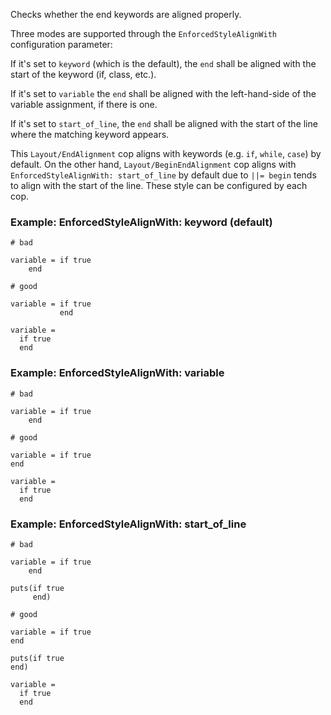 Checks whether the end keywords are aligned properly.

Three modes are supported through the `EnforcedStyleAlignWith`
configuration parameter:

If it's set to `keyword` (which is the default), the `end`
shall be aligned with the start of the keyword (if, class, etc.).

If it's set to `variable` the `end` shall be aligned with the
left-hand-side of the variable assignment, if there is one.

If it's set to `start_of_line`, the `end` shall be aligned with the
start of the line where the matching keyword appears.

This `Layout/EndAlignment` cop aligns with keywords (e.g. `if`, `while`, `case`)
by default. On the other hand, `Layout/BeginEndAlignment` cop aligns with
`EnforcedStyleAlignWith: start_of_line` by default due to `||= begin` tends
to align with the start of the line. These style can be configured by each cop.

### Example: EnforcedStyleAlignWith: keyword (default)
    # bad

    variable = if true
        end

    # good

    variable = if true
               end

    variable =
      if true
      end

### Example: EnforcedStyleAlignWith: variable
    # bad

    variable = if true
        end

    # good

    variable = if true
    end

    variable =
      if true
      end

### Example: EnforcedStyleAlignWith: start_of_line
    # bad

    variable = if true
        end

    puts(if true
         end)

    # good

    variable = if true
    end

    puts(if true
    end)

    variable =
      if true
      end